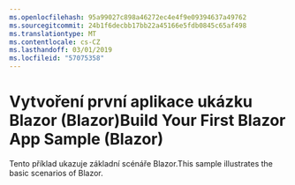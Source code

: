 ```yaml
---
ms.openlocfilehash: 95a99027c898a46272ec4e4f9e09394637a49762
ms.sourcegitcommit: 24b1f6decbb17bb22a45166e5fdb0845c65af498
ms.translationtype: MT
ms.contentlocale: cs-CZ
ms.lasthandoff: 03/01/2019
ms.locfileid: "57075358"
---
```

# <a name="build-your-first-blazor-app-sample-blazor"></a><span data-ttu-id="299af-101">Vytvoření první aplikace ukázku Blazor (Blazor)</span><span class="sxs-lookup"><span data-stu-id="299af-101">Build Your First Blazor App Sample (Blazor)</span></span>

<span data-ttu-id="299af-102">Tento příklad ukazuje základní scénáře Blazor.</span><span class="sxs-lookup"><span data-stu-id="299af-102">This sample illustrates the basic scenarios of Blazor.</span></span>
